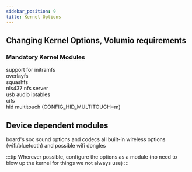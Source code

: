 ```yaml
---
sidebar_position: 9
title: Kernel Options
---
```


## Changing Kernel Options, Volumio requirements ##

### Mandatory Kernel Modules
support for initramfs  
overlayfs  
squashfs  
nls437
nfs server  
usb audio
iptables  
cifs  
hid multitouch (CONFIG_HID_MULTITOUCH=m)

## Device dependent modules
board's soc sound options and codecs
all built-in wireless options (wifi/bluetooth) and possible wifi dongles  

:::tip
Wherever possible, configure the options as a module (no need to blow up the kernel for things we not always use)
:::
